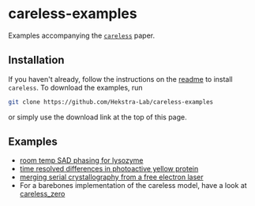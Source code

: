 # careless-examples
Examples accompanying the [`careless`](https://github.com/hekstra-lab/careless) paper. 

## Installation
If you haven't already, follow the instructions on the [readme](https://github.com/hekstra-lab/careless) to install `careless`.
To download the examples, run
```bash
git clone https://github.com/Hekstra-Lab/careless-examples
```
or simply use the download link at the top of this page. 

## Examples
- [room temp SAD phasing for lysozyme](HEWLSSAD.md)
- [time resolved differences in photoactive yellow protein](PYPTRX.md)
- [merging serial crystallography from a free electron laser](XFEL.md)
- For a barebones implementation of the careless model, have a look at [careless_zero](CARELESS_ZERO.md)
